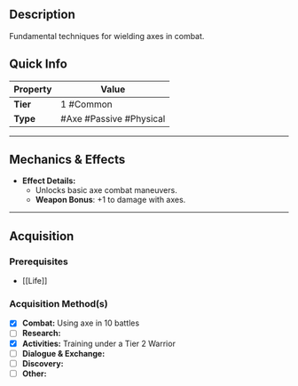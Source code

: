 ## Description
 Fundamental techniques for wielding axes in combat.

## Quick Info
| Property | Value                        |
| -------- | -----------------------------|
| **Tier** | 1 #Common                    |
| **Type** | #Axe #Passive #Physical      |

---

## Mechanics & Effects
- **Effect Details:**
    - Unlocks basic axe combat maneuvers.
    - **Weapon Bonus**: +1 to damage with axes.

---

## Acquisition
### Prerequisites
- [[Life]]

### Acquisition Method(s)
- [x] **Combat:** Using axe in 10 battles
- [ ] **Research:** 
- [x] **Activities:** Training under a Tier 2 Warrior
- [ ] **Dialogue & Exchange:** 
- [ ] **Discovery:** 
- [ ] **Other:**
